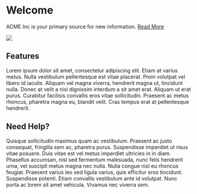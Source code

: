 # Welcome

ACME Inc is your primary source for new information. [Read More](/about)

![](https://source.unsplash.com/random/1000x250)

## Features

Lorem ipsum dolor sit amet, consectetur adipiscing elit. Etiam at varius metus. Nulla vestibulum pellentesque est vitae placerat. Proin volutpat vel libero id iaculis. Aliquam vel magna viverra, hendrerit magna ut, tincidunt nulla. Donec at velit a nisi dignissim interdum a sit amet erat. Aliquam ut erat purus. Curabitur facilisis convallis eros vitae sollicitudin. Praesent ac metus rhoncus, pharetra magna eu, blandit velit. Cras tempus erat at pellentesque hendrerit.

## Need Help?

Quisque sollicitudin maximus quam ac vestibulum. Praesent ac justo consequat, fringilla sem ac, pharetra purus. Suspendisse imperdiet ut risus vitae posuere. Duis vitae est vel metus imperdiet ultricies in in diam. Phasellus accumsan, nisl sed fermentum malesuada, nunc felis hendrerit urna, vel suscipit metus magna nec nulla. Nulla congue nisl eu rhoncus feugiat. Praesent varius leo sed ligula varius, quis efficitur eros tincidunt. Suspendisse potenti. Etiam convallis vestibulum ante id volutpat. Nunc porta ac lorem sit amet vehicula. Vivamus nec viverra sem.
